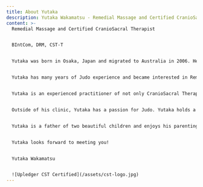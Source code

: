 ```yaml
---
title: About Yutaka
description: Yutaka Wakamatsu - Remedial Massage and Certified CranioSacral Therapist
content: >-
  Remedial Massage and Certified CranioSacral Therapist


  BIntCom, DRM, CST-T


  Yutaka was born in Osaka, Japan and migrated to Australia in 2006. He holds a Bachelor Degree in International Communication as well as a Diploma of Remedial Massage. His postgraduate training has been through the Upledger Institute where he qualified as a Technique Certified CranioSacral Therapist.


  Yutaka has many years of Judo experience and became interested in Remedial Massage as a modality that could incorporate his extensive knowledge from Judo training and body conditioning. Yutaka gained his Diploma of Remedial Massage qualification in July 2012. Since he first undertook postgraduate training in CranioSacral Therapy (CST) in December 2013, Yutaka’s passion for CST has grown, as he has witnessed the profound benefits of CST to his clients and the holistic healing approach of CST to treating pain, dysfunction and mental wellbeing. In December 2016, Yutaka gained techniques-level certification (CST-T) through the Upledger Institute Australia. Yutaka has advanced to CranioSacral Therapy training and support of other practitioners through his role as a Teacher Assistant at the Upledger Institute Australia. He became a certified Upledger CranioSacral Study Group leader in Hobart region in 2020. This role requires Yutaka to review and disseminate CST techniques and knowledge for health practitioners.


  Yutaka is an experienced practitioner of not only CranioSacral Therapy but also Remedial Massage Therapy. He is experienced in deep tissue and trigger point techniques and has developed a strong reputation for remedial massage to treat a wide variety of clients at The Massage Centre of Hobart in Salamanca since 2012.


  Outside of his clinic, Yutaka has a passion for Judo. Yutaka holds a 3rd Dan black belt and won the gold medal in *Katame no Kata* division in the National Judo Championship Australia 2019. He aims to become an Australian representative in the World Judo Kata Championship.


  Yutaka is a father of two beautiful children and enjoys his parenting role outside of his clinic.


  Yutaka looks forward to meeting you!


  Yutaka Wakamatsu


  ![Upledger CST Certified](/assets/cst-logo.jpg)
---
```

